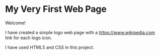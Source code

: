 # My Very First Web Page

Welcome!

I have created a simple logo web page with a <https://www.wikipedia.com> link for each logo icon. 

I have used HTML5 and CSS in this project. 

